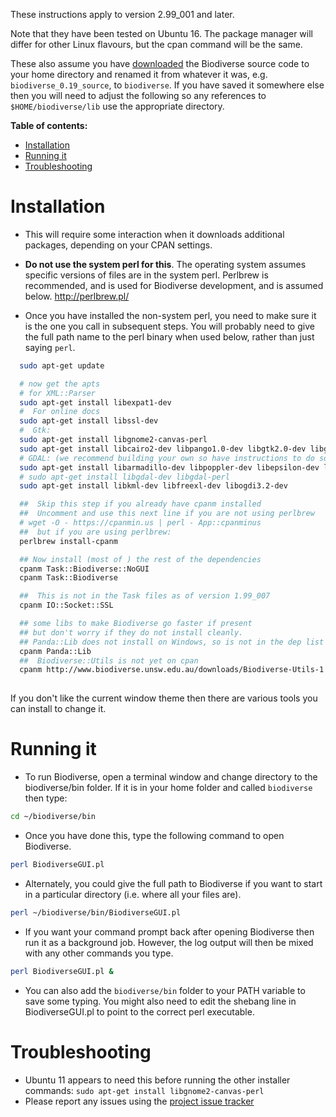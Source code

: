 These instructions apply to version 2.99_001 and later.

Note that they have been tested on Ubuntu 16.  The package manager will differ for other Linux flavours, but the cpan command will be the same.

These also assume you have [downloaded](https://github.com/shawnlaffan/biodiverse/wiki/Downloads) the Biodiverse source code to your home directory and renamed it from whatever it was, e.g. `biodiverse_0.19_source`, to `biodiverse`.  If you have saved it somewhere else then you will need to adjust the following so any references to `$HOME/biodiverse/lib` use the appropriate directory.

**Table of contents:**
* [Installation](#installation)
* [Running it](#running-it)
* [Troubleshooting](#troubleshooting)


# Installation #

  * This will require some interaction when it downloads additional packages, depending on your CPAN settings.

  * **Do not use the system perl for this**.  The operating system assumes specific versions of files are in the system perl.  Perlbrew is recommended, and is used for Biodiverse development, and is assumed below.  http://perlbrew.pl/

  * Once you have installed the non-system perl, you need to make sure it is the one you call in subsequent steps.  You will probably need to give the full path name to the perl binary when used below, rather than just saying `perl`.


```bash
  sudo apt-get update

  # now get the apts
  # for XML::Parser
  sudo apt-get install libexpat1-dev
  #  For online docs
  sudo apt-get install libssl-dev
  #  Gtk:
  sudo apt-get install libgnome2-canvas-perl
  sudo apt-get install libcairo2-dev libpango1.0-dev libgtk2.0-dev libgnomecanvas2-dev
  # GDAL: (we recommend building your own so have instructions to do so below)
  sudo apt-get install libarmadillo-dev libpoppler-dev libepsilon-dev liblzma-dev
  # sudo apt-get install libgdal-dev libgdal-perl
  sudo apt-get install libkml-dev libfreexl-dev libogdi3.2-dev

  ##  Skip this step if you already have cpanm installed
  ##  Uncomment and use this next line if you are not using perlbrew
  # wget -O - https://cpanmin.us | perl - App::cpanminus
  ##  but if you are using perlbrew:
  perlbrew install-cpanm

  ## Now install (most of ) the rest of the dependencies
  cpanm Task::Biodiverse::NoGUI
  cpanm Task::Biodiverse

  ##  This is not in the Task files as of version 1.99_007
  cpanm IO::Socket::SSL

  ## some libs to make Biodiverse go faster if present
  ## but don't worry if they do not install cleanly.
  ## Panda::Lib does not install on Windows, so is not in the dep list
  cpanm Panda::Lib
  ##  Biodiverse::Utils is not yet on cpan
  cpanm http://www.biodiverse.unsw.edu.au/downloads/Biodiverse-Utils-1.06.tar.gz
  

```

If you don't like the current window theme then there are various tools you can install to change it.


# Running it #

  * To run Biodiverse, open a terminal window and change directory to the biodiverse/bin folder.  If it is in your home folder and called `biodiverse` then type:
```bash
cd ~/biodiverse/bin
```
  * Once you have done this, type the following command to open Biodiverse.
```bash
perl BiodiverseGUI.pl
```
  * Alternately, you could give the full path to Biodiverse if you want to start in a particular directory (i.e. where all your files are).
```bash
perl ~/biodiverse/bin/BiodiverseGUI.pl
```
  * If you want your command prompt back after opening Biodiverse then run it as a background job.  However, the log output will then be mixed with any other commands you type.
```bash
perl BiodiverseGUI.pl &
```


  * You can also add the `biodiverse/bin` folder to your PATH variable to save some typing. You might also need to edit the shebang line in BiodiverseGUI.pl to point to the correct perl executable.

# Troubleshooting #
  * Ubuntu 11 appears to need this before running the other installer commands:  `sudo apt-get install libgnome2-canvas-perl`
  * Please report any issues using the [project issue tracker](https://github.com/shawnlaffan/biodiverse/issues/)